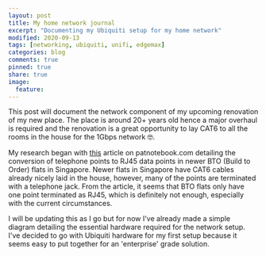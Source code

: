 ```yaml
---
layout: post
title: My home network journal
excerpt: "Documenting my Ubiquiti setup for my home network"
modified: 2020-09-13
tags: [networking, ubiquiti, unifi, edgemax]
categories: blog
comments: true
pinned: true
share: true
image:
  feature:
---
```


This post will document the network component of my upcoming renovation of my new place. The place is around 20+ years old hence a major overhaul is required and the renovation is a great opportunity to lay CAT6 to all the rooms in the house for the 1Gbps network 🤓.

My research began with [this](https://www.patnotebook.com/bto-networking-singapore/) article on patnotebook.com detailing the conversion of telephone points to RJ45 data points in newer BTO (Build to Order) flats in Singapore. Newer flats in Singapore have CAT6 cables already nicely laid in the house, however, many of the points are terminated with a telephone jack. From the article, it seems that BTO flats only have one point terminated as RJ45, which is definitely not enough, especially with the current circumstances.

I will be updating this as I go but for now I've already made a simple diagram detailing the essential hardware required for the network setup. I've decided to go with Ubiquiti hardware for my first setup because it seems easy to put together for an 'enterprise' grade solution.
